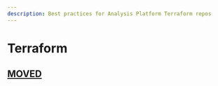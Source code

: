 ```yaml
---
description: Best practices for Analysis Platform Terraform repos
---
```


# Terraform

## [MOVED](https://docs.dsp-devops.broadinstitute.org/best-practices-guides/terraform)

